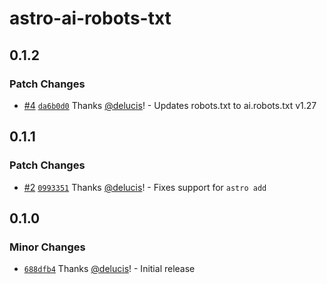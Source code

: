# astro-ai-robots-txt

## 0.1.2

### Patch Changes

- [#4](https://github.com/delucis/astro-ai-robots-txt/pull/4) [`da6b0d0`](https://github.com/delucis/astro-ai-robots-txt/commit/da6b0d0dc68689a00230bd414c35512b217cd87f) Thanks [@delucis](https://github.com/delucis)! - Updates robots.txt to ai.robots.txt v1.27

## 0.1.1

### Patch Changes

- [#2](https://github.com/delucis/astro-ai-robots-txt/pull/2) [`0993351`](https://github.com/delucis/astro-ai-robots-txt/commit/09933518bcd7302545f6ce054b28e7376149eb00) Thanks [@delucis](https://github.com/delucis)! - Fixes support for `astro add`

## 0.1.0

### Minor Changes

- [`688dfb4`](https://github.com/delucis/astro-ai-robots-txt/commit/688dfb44bf98f1f75d6ed4b86dc5abd8b91f21be) Thanks [@delucis](https://github.com/delucis)! - Initial release
